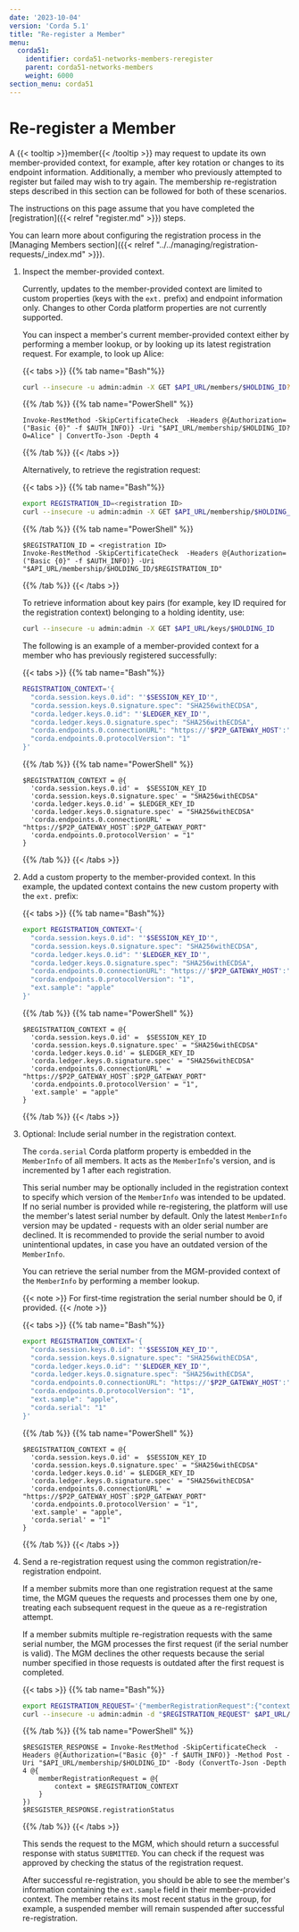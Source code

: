 ```yaml
---
date: '2023-10-04'
version: 'Corda 5.1'
title: "Re-register a Member"
menu:
  corda51:
    identifier: corda51-networks-members-reregister
    parent: corda51-networks-members
    weight: 6000
section_menu: corda51
---
```


# Re-register a Member

A {{< tooltip >}}member{{< /tooltip >}} may request to update its own member-provided context, for example,
after key rotation or changes to its endpoint information. Additionally, a member who previously attempted to register but
failed may wish to try again. The membership re-registration steps described in this section can be followed for both of these scenarios.

The instructions on this page assume that you have completed the [registration]({{< relref "register.md" >}}) steps.

You can learn more about configuring the registration process in the [Managing Members section]({{< relref "../../managing/registration-requests/_index.md" >}}).

1. Inspect the member-provided context.

   Currently, updates to the member-provided context are limited to custom properties (keys with the `ext.` prefix) and endpoint
   information only. Changes to other Corda platform properties are not currently supported.

   You can inspect a member's current member-provided context either by performing a member lookup, or by looking up its latest
   registration request. For example, to look up Alice:

   {{< tabs >}}
   {{% tab name="Bash"%}}
   ```bash
   curl --insecure -u admin:admin -X GET $API_URL/members/$HOLDING_ID?O=Alice
   ```
   {{% /tab %}}
   {{% tab name="PowerShell" %}}
   ```shell
   Invoke-RestMethod -SkipCertificateCheck  -Headers @{Authorization=("Basic {0}" -f $AUTH_INFO)} -Uri "$API_URL/membership/$HOLDING_ID?O=Alice" | ConvertTo-Json -Depth 4
   ```
   {{% /tab %}}
   {{< /tabs >}}

   Alternatively, to retrieve the registration request:

   {{< tabs >}}
   {{% tab name="Bash"%}}
   ```bash
   export REGISTRATION_ID=<registration ID>
   curl --insecure -u admin:admin -X GET $API_URL/membership/$HOLDING_ID/$REGISTRATION_ID
   ```
   {{% /tab %}}
   {{% tab name="PowerShell" %}}
   ```shell
   $REGISTRATION_ID = <registration ID>
   Invoke-RestMethod -SkipCertificateCheck  -Headers @{Authorization=("Basic {0}" -f $AUTH_INFO)} -Uri "$API_URL/membership/$HOLDING_ID/$REGISTRATION_ID"
   ```
   {{% /tab %}}
   {{< /tabs >}}

   To retrieve information about key pairs (for example, key ID required for the registration context) belonging to a
   holding identity, use:

   ```bash
   curl --insecure -u admin:admin -X GET $API_URL/keys/$HOLDING_ID
   ```

   The following is an example of a member-provided context for a member who has previously registered successfully:

   {{< tabs >}}
   {{% tab name="Bash"%}}
   ```bash
   REGISTRATION_CONTEXT='{
     "corda.session.keys.0.id": "'$SESSION_KEY_ID'",
     "corda.session.keys.0.signature.spec": "SHA256withECDSA",
     "corda.ledger.keys.0.id": "'$LEDGER_KEY_ID'",
     "corda.ledger.keys.0.signature.spec": "SHA256withECDSA",
     "corda.endpoints.0.connectionURL": "https://'$P2P_GATEWAY_HOST':'$P2P_GATEWAY_PORT'",
     "corda.endpoints.0.protocolVersion": "1"
   }'
   ```
   {{% /tab %}}
   {{% tab name="PowerShell" %}}
   ```shell
   $REGISTRATION_CONTEXT = @{
     'corda.session.keys.0.id' =  $SESSION_KEY_ID
     'corda.session.keys.0.signature.spec' = "SHA256withECDSA"
     'corda.ledger.keys.0.id' = $LEDGER_KEY_ID
     'corda.ledger.keys.0.signature.spec' = "SHA256withECDSA"
     'corda.endpoints.0.connectionURL' = "https://$P2P_GATEWAY_HOST`:$P2P_GATEWAY_PORT"
     'corda.endpoints.0.protocolVersion' = "1"
   }
   ```
   {{% /tab %}}
   {{< /tabs >}}

2. Add a custom property to the member-provided context. In this example, the updated context contains the new custom property with the `ext.` prefix:

   {{< tabs >}}
   {{% tab name="Bash"%}}
   ```bash
   export REGISTRATION_CONTEXT='{
     "corda.session.keys.0.id": "'$SESSION_KEY_ID'",
     "corda.session.keys.0.signature.spec": "SHA256withECDSA",
     "corda.ledger.keys.0.id": "'$LEDGER_KEY_ID'",
     "corda.ledger.keys.0.signature.spec": "SHA256withECDSA",
     "corda.endpoints.0.connectionURL": "https://'$P2P_GATEWAY_HOST':'$P2P_GATEWAY_PORT'",
     "corda.endpoints.0.protocolVersion": "1",
     "ext.sample": "apple"
   }'
   ```
   {{% /tab %}}
   {{% tab name="PowerShell" %}}
   ```shell
   $REGISTRATION_CONTEXT = @{
     'corda.session.keys.0.id' =  $SESSION_KEY_ID
     'corda.session.keys.0.signature.spec' = "SHA256withECDSA"
     'corda.ledger.keys.0.id' = $LEDGER_KEY_ID
     'corda.ledger.keys.0.signature.spec' = "SHA256withECDSA"
     'corda.endpoints.0.connectionURL' = "https://$P2P_GATEWAY_HOST`:$P2P_GATEWAY_PORT"
     'corda.endpoints.0.protocolVersion' = "1",
     'ext.sample' = "apple"
   }
   ```
   {{% /tab %}}
   {{< /tabs >}}

3. Optional: Include serial number in the registration context.

   The `corda.serial` Corda platform property is embedded in the `MemberInfo` of all members. It acts as the `MemberInfo`'s version,
   and is incremented by 1 after each registration.

   This serial number may be optionally included in the registration context to specify which version of the `MemberInfo` was
   intended to be updated. If no serial number is provided while re-registering, the platform will use the member's latest
   serial number by default. Only the latest `MemberInfo` version may be updated - requests with an older serial number are declined.
   It is recommended to provide the serial number to avoid unintentional updates, in case you have an outdated version of the `MemberInfo`.

   You can retrieve the serial number from the MGM-provided context of the `MemberInfo` by performing a member lookup.

   {{< note >}}
   For first-time registration the serial number should be 0, if provided.
   {{< /note >}}

   {{< tabs >}}
   {{% tab name="Bash"%}}
   ```bash
   export REGISTRATION_CONTEXT='{
     "corda.session.keys.0.id": "'$SESSION_KEY_ID'",
     "corda.session.keys.0.signature.spec": "SHA256withECDSA",
     "corda.ledger.keys.0.id": "'$LEDGER_KEY_ID'",
     "corda.ledger.keys.0.signature.spec": "SHA256withECDSA",
     "corda.endpoints.0.connectionURL": "https://'$P2P_GATEWAY_HOST':'$P2P_GATEWAY_PORT'",
     "corda.endpoints.0.protocolVersion": "1",
     "ext.sample": "apple",
     "corda.serial": "1"
   }'
   ```
   {{% /tab %}}
   {{% tab name="PowerShell" %}}
   ```shell
   $REGISTRATION_CONTEXT = @{
     'corda.session.keys.0.id' =  $SESSION_KEY_ID
     'corda.session.keys.0.signature.spec' = "SHA256withECDSA"
     'corda.ledger.keys.0.id' = $LEDGER_KEY_ID
     'corda.ledger.keys.0.signature.spec' = "SHA256withECDSA"
     'corda.endpoints.0.connectionURL' = "https://$P2P_GATEWAY_HOST`:$P2P_GATEWAY_PORT"
     'corda.endpoints.0.protocolVersion' = "1",
     'ext.sample' = "apple",
     'corda.serial' = "1"
   }
   ```
   {{% /tab %}}
   {{< /tabs >}}

4. Send a re-registration request using the common registration/re-registration endpoint.

   If a member submits more than one registration request at the same time, the MGM queues the requests and processes them
   one by one, treating each subsequent request in the queue as a re-registration attempt.

   If a member submits multiple re-registration requests with the same serial number, the MGM processes the first request
   (if the serial number is valid). The MGM declines the other requests because the serial number specified in
   those requests is outdated after the first request is completed.

   {{< tabs >}}
   {{% tab name="Bash"%}}
   ```bash
   export REGISTRATION_REQUEST='{"memberRegistrationRequest":{"context": '$REGISTRATION_CONTEXT'}}'
   curl --insecure -u admin:admin -d "$REGISTRATION_REQUEST" $API_URL/membership/$HOLDING_ID
   ```
   {{% /tab %}}
   {{% tab name="PowerShell" %}}
   ```shell
   $RESGISTER_RESPONSE = Invoke-RestMethod -SkipCertificateCheck  -Headers @{Authorization=("Basic {0}" -f $AUTH_INFO)} -Method Post -Uri "$API_URL/membership/$HOLDING_ID" -Body (ConvertTo-Json -Depth 4 @{
       memberRegistrationRequest = @{
           context = $REGISTRATION_CONTEXT
       }
   })
   $RESGISTER_RESPONSE.registrationStatus
   ```
   {{% /tab %}}
   {{< /tabs >}}

   This sends the request to the MGM, which should return a successful response with status `SUBMITTED`. You can check if the
   request was approved by checking the status of the registration request.

   After successful re-registration, you should be able to see the member's information containing the `ext.sample` field in
   their member-provided context. The member retains its most recent status in the group, for example, a suspended member
   will remain suspended after successful re-registration.
